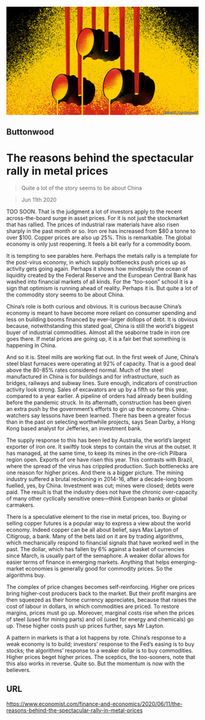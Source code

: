 ![](./images/20200613_FND001_0.jpg)

## Buttonwood

# The reasons behind the spectacular rally in metal prices

> Quite a lot of the story seems to be about China

> Jun 11th 2020

TOO SOON. That is the judgment a lot of investors apply to the recent across-the-board surge in asset prices. For it is not just the stockmarket that has rallied. The prices of industrial raw materials have also risen sharply in the past month or so. Iron ore has increased from $80 a tonne to over $100. Copper prices are also up 25%. This is remarkable. The global economy is only just reopening. It feels a bit early for a commodity boom.

It is tempting to see parables here. Perhaps the metals rally is a template for the post-virus economy, in which supply bottlenecks push prices up as activity gets going again. Perhaps it shows how mindlessly the ocean of liquidity created by the Federal Reserve and the European Central Bank has washed into financial markets of all kinds. For the “too-soon” school it is a sign that optimism is running ahead of reality. Perhaps it is. But quite a lot of the commodity story seems to be about China.

China’s role is both curious and obvious. It is curious because China’s economy is meant to have become more reliant on consumer spending and less on building booms financed by ever-larger dollops of debt. It is obvious because, notwithstanding this stated goal, China is still the world’s biggest buyer of industrial commodities. Almost all the seaborne trade in iron ore goes there. If metal prices are going up, it is a fair bet that something is happening in China.

And so it is. Steel mills are working flat out. In the first week of June, China’s steel blast furnaces were operating at 92% of capacity. That is a good deal above the 80-85% rates considered normal. Much of the steel manufactured in China is for buildings and for infrastructure, such as bridges, railways and subway lines. Sure enough, indicators of construction activity look strong. Sales of excavators are up by a fifth so far this year, compared to a year earlier. A pipeline of orders had already been building before the pandemic struck. In its aftermath, construction has been given an extra push by the government’s efforts to gin up the economy. China-watchers say lessons have been learned. There has been a greater focus than in the past on selecting worthwhile projects, says Sean Darby, a Hong Kong based analyst for Jefferies, an investment bank.

The supply response to this has been led by Australia, the world’s largest exporter of iron ore. It swiftly took steps to contain the virus at the outset. It has managed, at the same time, to keep its mines in the ore-rich Pilbara region open. Exports of ore have risen this year. This contrasts with Brazil, where the spread of the virus has crippled production. Such bottlenecks are one reason for higher prices. And there is a bigger picture. The mining industry suffered a brutal reckoning in 2014-16, after a decade-long boom fuelled, yes, by China. Investment was cut; mines were closed; debts were paid. The result is that the industry does not have the chronic over-capacity of many other cyclically sensitive ones—think European banks or global carmakers.

There is a speculative element to the rise in metal prices, too. Buying or selling copper futures is a popular way to express a view about the world economy. Indeed copper can be all about belief, says Max Layton of Citigroup, a bank. Many of the bets laid on it are by trading algorithms, which mechanically respond to financial signals that have worked well in the past. The dollar, which has fallen by 6% against a basket of currencies since March, is usually part of the semaphore. A weaker dollar allows for easier terms of finance in emerging markets. Anything that helps emerging-market economies is generally good for commodity prices. So the algorithms buy.

The complex of price changes becomes self-reinforcing. Higher ore prices bring higher-cost producers back to the market. But their profit margins are then squeezed as their home currency appreciates, because that raises the cost of labour in dollars, in which commodities are priced. To restore margins, prices must go up. Moreover, marginal costs rise when the prices of steel (used for mining parts) and oil (used for energy and chemicals) go up. These higher costs push up prices further, says Mr Layton.

A pattern in markets is that a lot happens by rote. China’s response to a weak economy is to build; investors’ response to the Fed’s easing is to buy stocks; the algorithms’ response to a weaker dollar is to buy commodities. Higher prices beget higher prices. The sceptics, the too-sooners, note that this also works in reverse. Quite so. But the momentum is now with the believers.

## URL

https://www.economist.com/finance-and-economics/2020/06/11/the-reasons-behind-the-spectacular-rally-in-metal-prices
